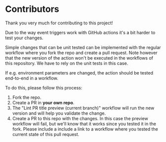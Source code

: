 # Contributors

Thank you very much for contributing to this project!

Due to the way event triggers work with GitHub actions it's a bit harder to test your changes.

Simple changes that can be unit tested can be implemented with the regular workflow where you fork the repo and create a pull request. Note however that the new version of the action won't be executed in the workflows of this repository. We have to rely on the unit tests in this case.

If e.g. environment parameters are changed, the action should be tested end-to-end in a workflow.

To do this, please follow this process:

1. Fork the repo.
2. Create a PR in **your own repo**.
3. The "Lint PR title preview (current branch)" workflow will run the new version and will help you validate the change.
4. Create a PR to this repo with the changes. In this case the preview workflow will fail, but we'll know that it works since you tested it in the fork. Please include a include a link to a workflow where you tested the current state of this pull request.

